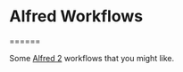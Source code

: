 # Alfred Workflows
======

Some [Alfred 2](http://www.alfredapp.com/) workflows that you might like.
